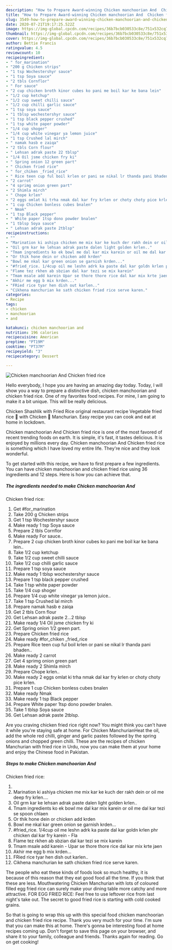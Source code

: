 ```yaml
---
description: "How to Prepare Award-winning Chicken manchoorian And  Chicken fried rice"
title: "How to Prepare Award-winning Chicken manchoorian And  Chicken fried rice"
slug: 3549-how-to-prepare-award-winning-chicken-manchoorian-and-chicken-fried-rice
date: 2020-07-21T19:17:25.522Z
image: https://img-global.cpcdn.com/recipes/36b7bcb030533c8e/751x532cq70/chicken-manchoorian-and-chicken-fried-rice-recipe-main-photo.jpg
thumbnail: https://img-global.cpcdn.com/recipes/36b7bcb030533c8e/751x532cq70/chicken-manchoorian-and-chicken-fried-rice-recipe-main-photo.jpg
cover: https://img-global.cpcdn.com/recipes/36b7bcb030533c8e/751x532cq70/chicken-manchoorian-and-chicken-fried-rice-recipe-main-photo.jpg
author: Bettie Francis
ratingvalue: 4.5
reviewcount: 10
recipeingredient:
- " for_marination"
- "200 g Chicken strips"
- "1 tsp Wochestershyr sauce"
- "1 tsp Soya sauce"
- "2 tbls Cornflor"
- " For sauce"
- "2 cup chicken broth kinor cubes ko pani me boil kar ke bana lein"
- "1/2 cup ketchup"
- "1/2 cup sweet chilli sauce"
- "1/2 cup chilli garlic sauce"
- "1 tsp soya sauce"
- "1 tblsp wochestershyr sauce"
- "1 tsp black pepper crushed"
- "1 tsp white paper powder"
- "1/4 cup shoger"
- "1/4 cup white vinegar ya lemon juice"
- "1 tsp Crushed lal mirch"
- " namak hasb e zaiqa"
- "2 tbls Corn flour"
- " Lehsan adrak paste 22 tblsp"
- "1/4 Oil jsme chicken fry ki"
- " Spring onion 12 green part"
- " Chicken fried rice"
- " for_chiken _fried_rice"
- " Rice teen cup ful boil krlen or pani se nikal lr thanda pani bhaden"
- "2 carrot"
- "4 sprimg onion green part"
- "2 Shimla mirch"
- " Chope krlen"
- "2 eggs omlat ki trha nmak dal kar fry krlen or choty choty pice krlen"
- "1 cup Chicken bonless cubes bnalen"
- " Nmak"
- "1 tsp Black pepper"
- " White paper 1tsp dono powder bnalen"
- "1 tblsp Soya sauce"
- " Lehsan adrak paste 2tblsp"
recipeinstructions:
- ""
- "Marination ki ashiya chicken me mix kar ke kuch der rakh dein or oil me deep fry krlen...."
- "Oil grm kar ke lehsan adrak paste dalen light golden krlen.."
- "Tmam ingredients ko ek bowl me dal kar mix karein or oil me dal kar tezi se spoon chlaen"
- "Or thik hone dein or chicken add krden"
- "Bowl me nkal kar green onion se garnish krden..."
- "#fried_rice. 1/4cup oil me leshn adrk ka paste dal kar goldn krlen phr chicken dal kar fry karein Fla"
- "Flame tez rkhen ab sbzian dal kar tezi se mix karein"
- "Tmam msale add karein Upar se thore thore rice dal kar mix krte jaen"
- "Akhir me egg b mix krden..."
- "FRied rice tyar hen dish out karlen.."
- "Cikhena manchurian ke sath chicken fried rice serve karen."
categories:
- Recipe
tags:
- chicken
- manchoorian
- and

katakunci: chicken manchoorian and 
nutrition: 196 calories
recipecuisine: American
preptime: "PT19M"
cooktime: "PT37M"
recipeyield: "3"
recipecategory: Dessert

---
```



![Chicken manchoorian And 
Chicken fried rice](https://img-global.cpcdn.com/recipes/36b7bcb030533c8e/751x532cq70/chicken-manchoorian-and-chicken-fried-rice-recipe-main-photo.jpg)

Hello everybody, I hope you are having an amazing day today. Today, I will show you a way to prepare a distinctive dish, chicken manchoorian and 
chicken fried rice. One of my favorites food recipes. For mine, I am going to make it a bit unique. This will be really delicious.

Chicken Shashlik with Fried Rice original restaurant recipe Vegetable fried rice 🍚 with Chicken 🐓 Manchurian. Easy recipe you can cook and eat at home in lockdown.

Chicken manchoorian And 
Chicken fried rice is one of the most favored of recent trending foods on earth. It is simple, it's fast, it tastes delicious. It is enjoyed by millions every day. Chicken manchoorian And 
Chicken fried rice is something which I have loved my entire life. They're nice and they look wonderful.


To get started with this recipe, we have to first prepare a few ingredients. You can have chicken manchoorian and 
chicken fried rice using 36 ingredients and 12 steps. Here is how you can achieve that.

<!--inarticleads1-->

##### The ingredients needed to make Chicken manchoorian And 
Chicken fried rice:

1. Get  #for_marination
1. Take 200 g Chicken strips
1. Get 1 tsp Wochestershyr sauce
1. Make ready 1 tsp Soya sauce
1. Prepare 2 tbls Cornflor
1. Make ready  For sauce..
1. Prepare 2 cup chicken broth kinor cubes ko pani me boil kar ke bana lein..
1. Take 1/2 cup ketchup
1. Take 1/2 cup sweet chilli sauce
1. Take 1/2 cup chilli garlic sauce
1. Prepare 1 tsp soya sauce
1. Make ready 1 tblsp wochestershyr sauce
1. Prepare 1 tsp black pepper crushed
1. Take 1 tsp white paper powder
1. Take 1/4 cup shoger
1. Prepare 1/4 cup white vinegar ya lemon juice..
1. Take 1 tsp Crushed lal mirch
1. Prepare  namak hasb e zaiqa
1. Get 2 tbls Corn flour
1. Get  Lehsan adrak paste 2...2 tblsp
1. Make ready 1/4 Oil jsme chicken fry ki
1. Get  Spring onion 1/2 green part.
1. Prepare  Chicken fried rice
1. Make ready  #for_chiken _fried_rice
1. Prepare  Rice teen cup ful boil krlen or pani se nikal lr thanda pani bhaden..
1. Make ready 2 carrot
1. Get 4 sprimg onion green part
1. Make ready 2 Shimla mirch
1. Prepare  Chope krlen..
1. Make ready 2 eggs omlat ki trha nmak dal kar fry krlen or choty choty pice krlen.
1. Prepare 1 cup Chicken bonless cubes bnalen
1. Make ready  Nmak
1. Make ready 1 tsp Black pepper
1. Prepare  White paper 1tsp dono powder bnalen.
1. Take 1 tblsp Soya sauce
1. Get  Lehsan adrak paste 2tblsp.


Are you craving chicken fried rice right now? You might think you can&#39;t have it while you&#39;re staying safe at home. For Chicken ManchurianHeat the oil, add the whole red chilli, ginger and garlic pastes followed by the spring onions and chopped green chilli. These are the recipes of chicken Manchurian with fried rice in Urdu, now you can make them at your home and enjoy the Chinese food in Pakistan. 

<!--inarticleads2-->

##### Steps to make Chicken manchoorian And 
Chicken fried rice:

1. 
1. Marination ki ashiya chicken me mix kar ke kuch der rakh dein or oil me deep fry krlen....
1. Oil grm kar ke lehsan adrak paste dalen light golden krlen..
1. Tmam ingredients ko ek bowl me dal kar mix karein or oil me dal kar tezi se spoon chlaen
1. Or thik hone dein or chicken add krden
1. Bowl me nkal kar green onion se garnish krden...
1. #fried_rice. 1/4cup oil me leshn adrk ka paste dal kar goldn krlen phr chicken dal kar fry karein - Fla
1. Flame tez rkhen ab sbzian dal kar tezi se mix karein
1. Tmam msale add karein - Upar se thore thore rice dal kar mix krte jaen
1. Akhir me egg b mix krden...
1. FRied rice tyar hen dish out karlen..
1. Cikhena manchurian ke sath chicken fried rice serve karen.


The people who eat these kinds of foods look so much healthy, it is because of this reason that they eat good food all the time. If you think that these are less. Mouthwatering Chicken Manchurian with lots of coloured filled egg fried rice can surely make your dining table more catchy and more attractive. FOR EGG FRIED RICE: Feel free to use leftover rice from last night&#39;s take out. The secret to good fried rice is starting with cold cooked grains. 

So that is going to wrap this up with this special food chicken manchoorian and 
chicken fried rice recipe. Thank you very much for your time. I'm sure that you can make this at home. There's gonna be interesting food at home recipes coming up. Don't forget to save this page on your browser, and share it to your family, colleague and friends. Thanks again for reading. Go on get cooking!
